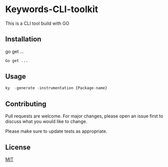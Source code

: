 # Keywords-CLI-toolkit
This is a CLI tool build with GO

## Installation

go get ...

```bash
Go get ...
```

## Usage

```python
ky  -generate -instrumentation {Package-name}
```

## Contributing
Pull requests are welcome. For major changes, please open an issue first to discuss what you would like to change.

Please make sure to update tests as appropriate.

## License
[MIT](https://choosealicense.com/licenses/mit/)